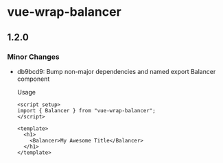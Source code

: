 # vue-wrap-balancer

## 1.2.0

### Minor Changes

- db9bcd9: Bump non-major dependencies and named export Balancer component

  Usage

  ```vue
  <script setup>
  import { Balancer } from "vue-wrap-balancer";
  </script>

  <template>
    <h1>
      <Balancer>My Awesome Title</Balancer>
    </h1>
  </template>
  ```
